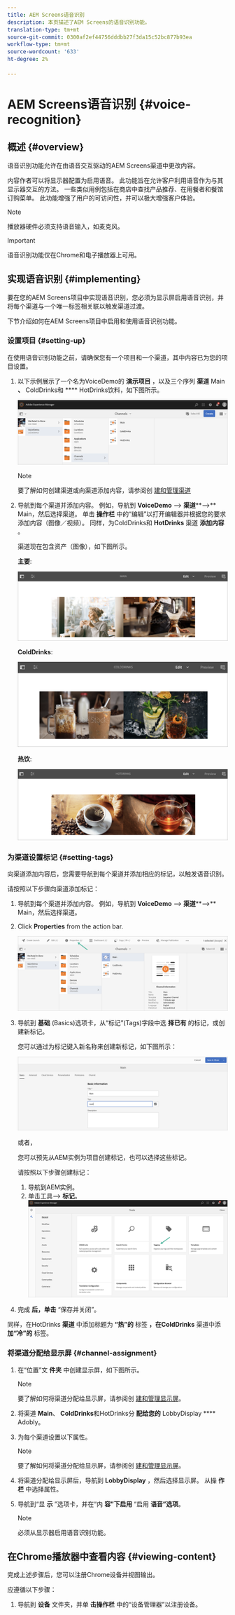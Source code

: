 ```yaml
---
title: AEM Screens语音识别
description: 本页描述了AEM Screens的语音识别功能。
translation-type: tm+mt
source-git-commit: 0300af2ef44756dddbb27f3da15c52bc877b93ea
workflow-type: tm+mt
source-wordcount: '633'
ht-degree: 2%

---
```



# AEM Screens语音识别 {#voice-recognition}

## 概述 {#overview}

语音识别功能允许在由语音交互驱动的AEM Screens渠道中更改内容。

内容作者可以将显示器配置为启用语音。 此功能旨在允许客户利用语音作为与其显示器交互的方法。 一些类似用例包括在商店中查找产品推荐、在用餐者和餐馆订购菜单。 此功能增强了用户的可访问性，并可以极大增强客户体验。


>[!NOTE]
>播放器硬件必须支持语音输入，如麦克风。

>[!IMPORTANT]
> 语音识别功能仅在Chrome和电子播放器上可用。

## 实现语音识别 {#implementing}


要在您的AEM Screens项目中实现语音识别，您必须为显示屏启用语音识别，并将每个渠道与一个唯一标签相关联以触发渠道过渡。

下节介绍如何在AEM Screens项目中启用和使用语音识别功能。

### 设置项目 {#setting-up}

在使用语音识别功能之前，请确保您有一个项目和一个渠道，其中内容已为您的项目设置。

1. 以下示例展示了一个名为VoiceDemo的 **演示项目** ，以及三个序列 **渠道** Main **、** ColdDrinks和 **** HotDrinks饮料，如下图所示。

   ![图像](assets/voice-recognition/vr-1.png)

   >[!NOTE]
   >
   >要了解如何创建渠道或向渠道添加内容，请参阅创 [建和管理渠道](/help/user-guide/managing-channels.md)

1. 导航到每个渠道并添加内容。 例如，导航到 **VoiceDemo** —> **渠道****—>** Main，然后选择渠道。 单击 **操作栏** 中的“编辑”以打开编辑器并根据您的要求添加内容（图像／视频）。 同样，为ColdDrinks和 **HotDrinks** 渠道 **添加内容** 。

   渠道现在包含资产（图像），如下图所示。

   **主要**:

   ![图像](assets/voice-recognition/vr-4.png)

   **ColdDrinks**:

   ![图像](assets/voice-recognition/vr-3.png)

   **热饮**:

   ![图像](assets/voice-recognition/vr-2.png)

### 为渠道设置标记 {#setting-tags}

向渠道添加内容后，您需要导航到每个渠道并添加相应的标记，以触发语音识别。

请按照以下步骤向渠道添加标记：

1. 导航到每个渠道并添加内容。 例如，导航到 **VoiceDemo** —> **渠道****—>** Main，然后选择渠道。

1. Click **Properties** from the action bar.

   ![图像](assets/voice-recognition/vr-5.png)

1. 导航到 **基础** (Basics)选项卡，从“标记”(Tags)字段中选 **择已有** 的标记，或创建新标记。

   您可以通过为标记键入新名称来创建新标记，如下图所示：

   ![图像](assets/voice-recognition/vr-6.png)

   或者，

   您可以预先从AEM实例为项目创建标记，也可以选择这些标记。

   请按照以下步骤创建标记：

   1. 导航到AEM实例。
   1. 单击工具—> **标记**。
      ![图像](assets/voice-recognition/vr-7.png)

1. 完成 **后，单击** “保存并关闭”。

同样，在HotDrinks **渠道** 中添加标题为 **“热”的** 标签 **，在ColdDrinks** 渠道中添 **加“冷”的** 标签。

### 将渠道分配给显示屏 {#channel-assignment}

1. 在“位置”文 **件夹** 中创建显示屏，如下图所示。

   >[!NOTE]
   >
   >要了解如何将渠道分配给显示屏，请参阅创 [建和管理显示屏](/help/user-guide/managing-displays.md)。

1. 将渠道 **Main**、 **ColdDrinks**&#x200B;和HotDrinks分 **配给您的** LobbyDisplay **** Adobly。


1. 为每个渠道设置以下属性。

   >[!NOTE]
   >
   >要了解如何将渠道分配给显示屏，请参阅创 [建和管理显示屏](/help/user-guide/managing-displays.md)。

1. 将渠道分配给显示屏后，导航到 **LobbyDisplay** ，然后选择显示屏。 从操 **作栏** 中选择属性。

1. 导航到“显 **示** ”选项卡，并在“内 **容”下启用** “启用 **语音”选项**。

   >[!NOTE]
   >必须从显示器启用语音识别功能。

## 在Chrome播放器中查看内容 {#viewing-content}

完成上述步骤后，您可以注册Chrome设备并视图输出。

应遵循以下步骤：

1. 导航到 **设备** 文件夹，并单 **击操作栏** 中的“设备管理器”以注册设备。








